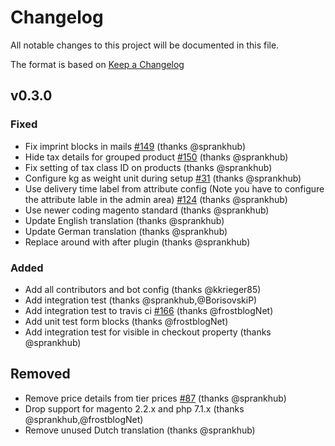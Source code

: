 # Changelog
All notable changes to this project will be documented in this file.

The format is based on [Keep a Changelog](http://keepachangelog.com/en/1.0.0/)

## v0.3.0
### Fixed
- Fix imprint blocks in mails [#149](https://github.com/firegento/firegento-magesetup2/issues/149) (thanks @sprankhub)
- Hide tax details for grouped product [#150](https://github.com/firegento/firegento-magesetup2/issues/150) (thanks @sprankhub)
- Fix setting of tax class ID on products (thanks @sprankhub)
- Configure kg as weight unit during setup [#31](https://github.com/firegento/firegento-magesetup2/issues/31) (thanks @sprankhub)
- Use delivery time label from attribute config (Note you have to configure the attribute lable in the admin area) [#124](https://github.com/firegento/firegento-magesetup2/issues/124) (thanks @sprankhub)
- Use newer coding magento standard (thanks @sprankhub) 
- Update English translation (thanks @sprankhub)
- Update German translation (thanks @sprankhub)
- Replace around with after plugin (thanks @sprankhub)

### Added
- Add all contributors and bot config (thanks @kkrieger85)
- Add integration test (thanks @sprankhub,@BorisovskiP)
- Add integration test to travis ci [#166](https://github.com/firegento/firegento-magesetup2/issues/166) (thanks @frostblogNet) 
- Add unit test form blocks (thanks @frostblogNet)
- Add integration test for visible in checkout property (thanks @sprankhub)
 

## Removed
- Remove price details from tier prices [#87](https://github.com/firegento/firegento-magesetup2/issues/87) (thanks @sprankhub)
- Drop support for magento 2.2.x and php 7.1.x (thanks @sprankhub,@frostblogNet)
- Remove unused Dutch translation (thanks @sprankhub)
